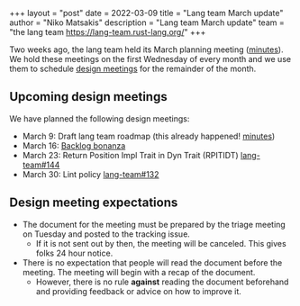 +++
layout = "post"
date = 2022-03-09
title = "Lang team March update"
author = "Niko Matsakis"
description = "Lang team March update"
team = "the lang team <https://lang-team.rust-lang.org/>"
+++

Two weeks ago, the lang team held its March planning meeting ([minutes]). We hold these meetings on the first Wednesday of every month and we use them to schedule [design meetings] for the remainder of the month.

[minutes]: https://github.com/rust-lang/lang-team/blob/master/design-meeting-minutes/2022-03-02-planning-meeting.md

[active-initiatives]: https://lang-team.rust-lang.org/initiatives.html

## Upcoming design meetings

We have planned the following design meetings:

* March 9: Draft lang team roadmap (this already happened! [minutes](https://github.com/rust-lang/lang-team/blob/master/design-meeting-minutes/2022-03-09-lang-roadmap.md))
* March 16: [Backlog bonanza](https://lang-team.rust-lang.org/meetings/backlog-bonanza.html)
* March 23: Return Position Impl Trait in Dyn Trait (RPITIDT) [lang-team#144](https://github.com/rust-lang/lang-team/issues/144)
* March 30: Lint policy [lang-team#132](https://github.com/rust-lang/lang-team/issues/132)

## Design meeting expectations

* The document for the meeting must be prepared by the triage meeting on Tuesday and posted to the tracking issue.
    * If it is not sent out by then, the meeting will be canceled. This gives folks 24 hour notice.
* There is no expectation that people will read the document before the meeting. The meeting will begin with a recap of the document.
    * However, there is no rule **against** reading the document beforehand and providing feedback or advice on how to improve it.

[lang-team-141]: https://github.com/rust-lang/lang-team/issues/141
[backlog bonanza]: https://lang-team.rust-lang.org/meetings/backlog-bonanza.html
[design meetings]: https://lang-team.rust-lang.org/meetings/design.html
